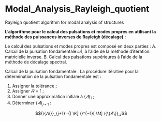 # Modal_Analysis_Rayleigh_quotient
Rayleigh quotient algorithm for modal analysis of structures

**L’algorithme pour le calcul des pulsations et modes propres en utilisant la méthode des puissances inverses de Rayleigh (décalage) :**

Le calcul des pulsations et modes propres est composé en deux parties :
A. Calcul de la pulsation fondamentale 𝜔1, à l’aide de la méthode d’itération matricielle inverse.
B. Calcul des pulsations supérieures à l’aide de la méthode de décalage spectral.


Calcul de la pulsation fondamentale :
La procédure itérative pour la détermination de la pulsation fondamentale est :
1) Assigner la tolérance ;
2) Assigner $𝑅 = 1$ ;
3) Donner une approximation initiale à ${\{𝐴\}}_1$ ;
4) Déterminer ${\{𝐴\}}_{𝑗+1}$ :

$${\{𝐴\}}_{𝑗+1}={[ \𝐾] \}^{−1}[ \𝑀] \{\{𝐴\}}_𝑗$$
